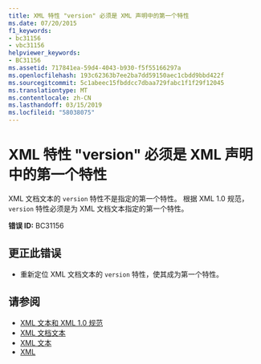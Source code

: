 ```yaml
---
title: XML 特性 "version" 必须是 XML 声明中的第一个特性
ms.date: 07/20/2015
f1_keywords:
- bc31156
- vbc31156
helpviewer_keywords:
- BC31156
ms.assetid: 717841ea-59d4-4043-b930-f5f55166297a
ms.openlocfilehash: 193c62363b7ee2ba7dd59150aec1cbdd9bbd422f
ms.sourcegitcommit: 5c1abeec15fbddcc7dbaa729fabc1f1f29f12045
ms.translationtype: MT
ms.contentlocale: zh-CN
ms.lasthandoff: 03/15/2019
ms.locfileid: "58038075"
---
```

# <a name="xml-attribute-version-must-be-the-first-attribute-in-xml-declaration"></a>XML 特性 "version" 必须是 XML 声明中的第一个特性
XML 文档文本的 `version` 特性不是指定的第一个特性。 根据 XML 1.0 规范， `version` 特性必须是为 XML 文档文本指定的第一个特性。  
  
 **错误 ID:** BC31156  
  
## <a name="to-correct-this-error"></a>更正此错误  
  
-   重新定位 XML 文档文本的 `version` 特性，使其成为第一个特性。  
  
## <a name="see-also"></a>请参阅

- [XML 文本和 XML 1.0 规范](../../visual-basic/programming-guide/language-features/xml/xml-literals-and-the-xml-1-0-specification.md)
- [XML 文档文本](../../visual-basic/language-reference/xml-literals/xml-document-literal.md)
- [XML 文本](../../visual-basic/language-reference/xml-literals/index.md)
- [XML](../../visual-basic/programming-guide/language-features/xml/index.md)

